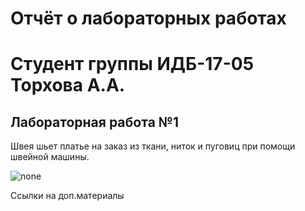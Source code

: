 # Отчёт о лабораторных работах
# Студент группы ИДБ-17-05 Торхова А.А.
## Лабораторная работа №1
Швея шьет платье на заказ из ткани, ниток и пуговиц при помощи швейной машины.

![none](https://github.com/torkhunok/torkhova.github.io/blob/master/model.png)

Ссылки на доп.материалы 
